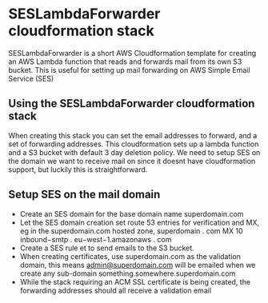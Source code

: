 SESLambdaForwarder cloudformation stack
=======================================

SESLambdaForwarder is a short AWS Cloudformation template for creating an AWS Lambda function that reads and forwards mail from its own S3 bucket. This is useful for setting up mail forwarding on AWS Simple Email Service (SES)

Using the SESLambdaForwarder cloudformation stack
-------------------------------------------------
					
When creating this stack you can set the email addresses to forward, and a set of forwarding addresses. This cloudformation sets up a lambda function and a S3 bucket with default 3 day deletion policy. We need to setup SES on the domain we want to receive mail on since it doesnt have cloudformation support, but luckily this is straightforward.
					
Setup SES on the mail domain
---------------------------
							
* Create an SES domain for the base domain name superdomain.com
* Let the SES domain creation set route 53 entries for verification and MX, eg in the superdomain.com hosted zone, superdomain . com MX 10 inbound−smtp . eu−west−1.amazonaws . com	
* Create a SES rule et to send emails to the S3 bucket.		
* When creating certificates, use superdomain.com as the validation domain, this means admin@superdomain.com will be emailed when we create any sub-domain something.somewhere.superdomain.com
* While the stack requiring an ACM SSL certificate is being created, the forwarding addresses should all receive a validation email 

